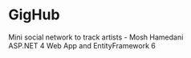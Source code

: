 # GigHub
Mini social network to track artists - Mosh Hamedani  
ASP.NET 4 Web App and EntityFramework 6

